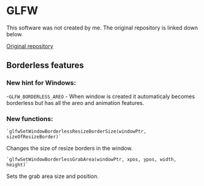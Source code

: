 # GLFW

This software was not created by me. The original repository is linked down below.

[Original repository](https://github.com/glfw/glfw)

## Borderless features


### New hint for Windows:
-`GLFW_BORDERLESS_AREO` - When window is created it automaticaly becomes borderless but has all the areo and animation features.
### New functions:

    `glfwSetWindowBorderlessResizeBorderSize(windowPtr, sizeOfResizeBorder)`
Changes the size of resize borders in the window.

    `glfwSetWindowBorderlessGrabArea(windowPtr, xpos, ypos, width, height)`
Sets the grab area size and position.
